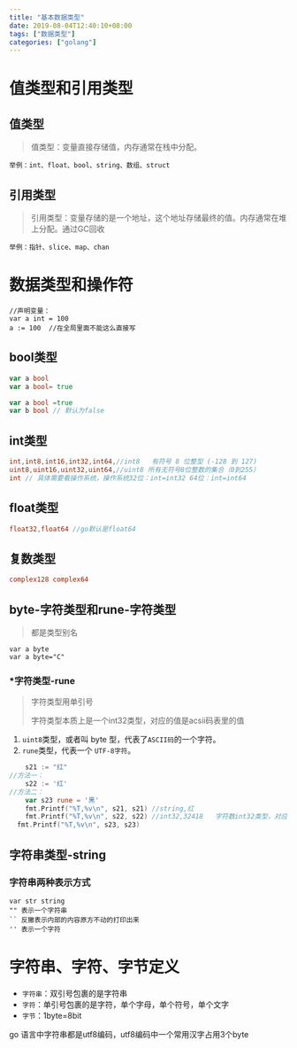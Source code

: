 ```yaml
---
title: "基本数据类型"
date: 2019-08-04T12:40:10+08:00
tags: ["数据类型"]
categories: ["golang"]
---
```

<!--more-->
# 值类型和引用类型

##  值类型

>值类型：变量直接存储值，内存通常在栈中分配。

    举例：int、float、bool、string、数组、struct

## 引用类型

>引用类型：变量存储的是一个地址，这个地址存储最终的值。内存通常在堆上分配。通过GC回收

    举例：指针、slice、map、chan
# 数据类型和操作符

```
//声明变量：
var a int = 100
a := 100  //在全局里面不能这么直接写
```
##  bool类型

```go
var a bool
var a bool= true

var a bool =true
var b bool // 默认为false
```

## int类型

```go
int,int8,int16,int32,int64,//int8   有符号 8 位整型 (-128 到 127)
uint8,uint16,uint32,uint64,//uint8 所有无符号8位整数的集合（0到255）
int // 具体需要看操作系统，操作系统32位：int=int32 64位：int=int64
```
## float类型

```go
float32,float64 //go默认是float64

```

## 复数类型

```go
complex128 complex64
```



## byte-字符类型和rune-字符类型
>都是类型别名
```
var a byte
var a byte="C"
```
### *字符类型-rune

> 字符类型用单引号
>
> 字符类型本质上是一个int32类型，对应的值是acsii码表里的值

1. `uint8`类型，或者叫 byte 型，代表了`ASCII码`的一个字符。
2. `rune`类型，代表一个 `UTF-8字符`。

```go
	s21 := "红"
//方法一：
	s22 := '红'
//方法二：
	var s23 rune = '黑'
	fmt.Printf("%T,%v\n", s21, s21) //string,红
	fmt.Printf("%T,%v\n", s22, s22) //int32,32418   字符数int32类型，对应的值数acsii码表里的值
  fmt.Printf("%T,%v\n", s23, s23)
```

## 字符串类型-string

### 字符串两种表示方式

```
var str string
"" 表示一个字符串
`` 反撇表示内部的内容原方不动的打印出来
'' 表示一个字符
```

# 字符串、字符、字节定义

- `字符串`：双引号包裹的是字符串
- `字符`：单引号包裹的是字符，单个字母，单个符号，单个文字
- `字节`：1byte=8bit

go 语言中字符串都是utf8编码，utf8编码中一个常用汉字占用3个byte


